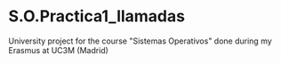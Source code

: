 # S.O.Practica1_llamadas

University project for the course "Sistemas Operativos" done during my Erasmus at UC3M (Madrid)
